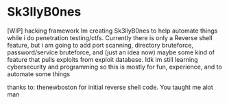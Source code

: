 # Sk3llyB0nes
[WIP] hacking framework
Im creating Sk3llyB0nes to help automate things while i do penetration testing/ctfs. Currently there is only a Reverse shell feature, but i am going to add port scanning, directory bruteforce, password/service bruteforce, and (just an idea now) maybe some kind of feature that pulls exploits from exploit database. Idk im still learning cybersecurity and programming so this is mostly for fun, experience, and to automate some things

thanks to: thenewboston for initial reverse shell code. You taught me alot man
